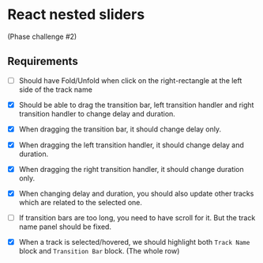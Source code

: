 # React nested sliders 
(Phase challenge #2)

## Requirements
- [ ] Should have Fold/Unfold when click on the right-rectangle at the left side of the track name
- [x] Should be able to drag the transition bar, left transition handler and right transition handler to change delay and duration.
- [x] When dragging the transition bar, it should change delay only.
- [x] When dragging the left transition handler, it should change delay and duration.
- [x] When dragging the right transition handler, it should change duration only.
- [x] When changing delay and duration, you should also update other tracks which are related to the selected one.
- [ ] If transition bars are too long, you need to have scroll for it. But the track name panel should be fixed.
- [x] When a track is selected/hovered, we should highlight both `Track Name` block and `Transition Bar` block. (The whole row)

